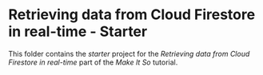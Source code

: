 # Retrieving data from Cloud Firestore in real-time - Starter

This folder contains the _starter_ project for the _Retrieving data from Cloud Firestore in real-time_ part of the _Make It So_ tutorial.
